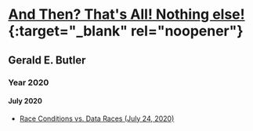 # [And Then? That's All! Nothing else!](https://youtu.be/fGduOFs8Xj4?t=16){:target="_blank" rel="noopener"}

## Gerald E. Butler

### Year 2020

#### July 2020

  * [Race Conditions vs. Data Races (July 24, 2020)](Articles/2020/20200714-RaceConditionVsDataRace.md)
